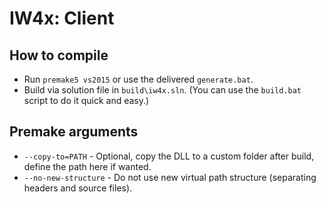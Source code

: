 
# IW4x: Client


## How to compile

- Run `premake5 vs2015` or use the delivered `generate.bat`.
- Build via solution file in `build\iw4x.sln`. (You can use the `build.bat` script to do it quick and easy.)

## Premake arguments

- `--copy-to=PATH` - Optional, copy the DLL to a custom folder after build, define the path here if wanted.
- `--no-new-structure` - Do not use new virtual path structure (separating headers and source files).
